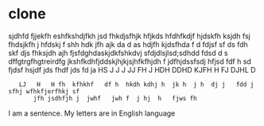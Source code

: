 # clone
sjdhfd fjjekfh eshfkshdjfkh jsd fhkdjsfhjk hfjkds hfdhfkdjf hjdskfh ksjdh fsj fhdsjkfh j hfdskj f
shh hdk jfh ajk da d as hdjfh kjdsfhda
f d fdjsf sf ds fdh skf djs fhksjdh ajh fjsfdghdaskjdkfshkdvj sfdjdlsjlsd;sdhdd
fdsd
 d
 s dffgtrgfhgtreirdfg jkshfkdhfjddskjhjkjsjhfkfhjdh  f jdfhjdssfsdj hfjsd fdf h
 sd fjdsf hsjdf jds fhdf jds fd ja  HS J  J   J   JJ   FH   J HDH  DDHD  KJFH  H    FJ  DJHL
 D

       LJ   H   H fh  kfhkhf   df h  hkdh kdhj h  jk h  j h  dj j   fdd j  sfhj wfhkfjerfhkj sf  
           jfh jsdhfjh j  jwhf   jwh f  j hj  h   fjws fh
I am a sentence. My letters are in English language
